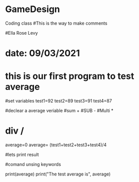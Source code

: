 # GameDesign
Coding class
#This is the way to make comments

#Ella Rose Levy
# date: 09/03/2021

# this is our first program to test average


#set variables
test1=92
test2=89
test3=91
test4=87

#declear a average veriable
#sum +
#SUB -
#Multi *
# div /


average=0 
average= (test1+test2+test3+test4)/4

#lets print result

#comand unsing keywords

print(average)
print("The test average is", average)
